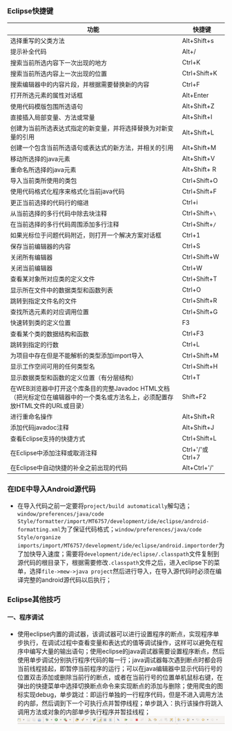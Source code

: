### Eclipse快捷键

|功能|快捷键|
|------|------|
|选择重写的父类方法|Alt+Shift+s|
|提示补全代码|Alt+/|
|搜索当前所选内容下一次出现的地方|Ctrl+K|
|搜索当前所选内容上一次出现的位置|Ctrl+Shift+K|
|搜索编辑器中的内容片段，并根据需要替换新的内容|Ctrl+F|
|打开所选元素的属性对话框|Alt+Enter|
|使用代码模版包围所选语句|Alt+Shift+Z|
|直接插入局部变量、方法或常量|Alt+Shift+I|
|创建为当前所选表达式指定的新变量，并将选择替换为对新变量的引用|Alt+Shift+L|
|创建一个包含当前所选语句或表达式的新方法，并相关的引用|Alt+Shift+M|
|移动所选择的java元素|Alt+Shift+V|
|重命名所选择的java元素|Alt+Shift+ R|
|导入当前类所使用的类包|Ctrl+Shift+O|
|使用代码格式化程序来格式化当前java代码|Ctrl+Shift+F|
|更正当前选择的代码行的缩进|Ctrl+i|
|从当前选择的多行代码中除去块注释|Ctrl+Shift+`\`|
|在当前选择的多行代码周围添加多行注释|Ctrl+Shift+`/`|
|如果光标位于问题代码附近，则打开一个解决方案对话框|Ctrl+1|
|保存当前编辑器的内容|Ctrl+S|
|关闭所有编辑器|Ctrl+Shift+W|
|关闭当前编辑器|Ctrl+W|
|查看某对象所对应类的定义文件|Ctrl+Shift+T|
|显示所在文件中的数据类型和函数列表|Ctrl+O|
|跳转到指定文件名的文件|Ctrl+Shift+R|
|查找所选元素的对应调用位置|Ctrl+Shift+G|
|快速转到类的定义位置|F3|
|查看某个类的数据结构和函数|Ctrl+F3|
|跳转到指定的行数|Ctrl+L|
|为项目中存在但是不能解析的类型添加import导入|Ctrl+Shift+M|
|显示工作空间可用的任何类型名|Ctrl+Shift+H|
|显示数据类型和函数的定义位置（有分层结构）|Ctrl+T|
|在WEB浏览器中打开这个库条目的完整Javadoc HTML文档（把光标定位在编辑器中的一个类名或方法名上，必须配置存放HTML文件的URL或目录）|Shift+F2|
|进行重命名操作|Alt+Shift+R|
|添加代码javadoc注释|Alt+Shift+J|
|查看Eclipse支持的快捷方式|Ctrl+Shift+L|
|在Eclipse中添加注释或取消注释|Ctrl+'/'或Ctrl+7|
|在Eclipse中自动快捷的补全之前出现的代码|Alt+Ctrl+'/'|

### 在IDE中导入Android源代码
+ 在导入代码之前一定要将`project/build automatically`解勾选；`window/preferences/java/code Style/formatter/import/MT6757/development/ide/eclipse/android-formatting.xml`为了保证代码格式；`window/preferences/java/code Style/organize imports/import/MT6757/development/ide/eclipse/android.importorder`为了加快导入速度；需要将`development/ide/eclipse/.classpath`文件复制到源代码的根目录下，根据需要修改`.classpath`文件之后，进入eclipse下的菜单，选择`file->mew->java project`然后进行导入，在导入源代码时必须在编译完整的android源代码以后执行；
### Eclipse其他技巧
#### 一、程序调试
+ 使用eclipse内置的调试器，该调试器可以进行设置程序的断点，实现程序单步执行，在调试过程中查看变量和表达式的值等调试操作，这样可以避免在程序中编写大量的输出语句；使用eclipse的java调试器需要设置程序断点，然后使用单步调试分别执行程序代码的每一行；java调试器每次遇到断点时都会将当前线程挂起，即暂停当前程序的运行；可以在java编辑器中显示代码行号的位置双击添加或删除当前行的断点，或者在当前行号的位置单机鼠标右键，在弹出的快捷菜单中选择切换断点命令来实现断点的添加与删除；使用爬虫的图标实现debug，单步跳过：即运行单独的一行程序代码，但是不进入调用方法的内部，然后调到下一个可执行点并暂停线程；单步跳入：执行该操作将跳入调用方法或对象的内部单步执行程序并暂挂线程；
![image](https://github.com/ningbaoqi/Tools/blob/master/gif/pic-1.jpg)
